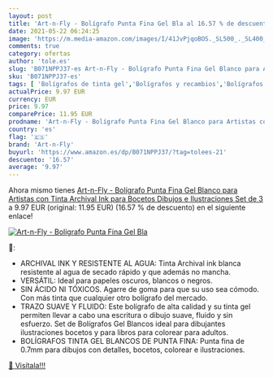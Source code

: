 ```yaml
---
layout: post
title: 'Art-n-Fly - Bolígrafo Punta Fina Gel Bla al 16.57 % de descuento'
date: 2021-05-22 06:24:25
image: 'https://m.media-amazon.com/images/I/41JvPjqoBOS._SL500_._SL400_.jpg'
comments: true
category: ofertas
author: 'tole.es'
slug: 'B071NPPJ37-es Art-n-Fly - Bolígrafo Punta Fina Gel Blanco para Artistas...'
sku: 'B071NPPJ37-es'
tags: [ 'Bolígrafos de tinta gel','Bolígrafos y recambios','Bolígrafos, lápices y útiles de escritura','Oficina y papelería','art-n-fly','bolígrafo', ]
actualPrice: 9.97 EUR
currency: EUR
price: 9.97
comparePrice: 11.95 EUR
prodname: 'Art-n-Fly - Bolígrafo Punta Fina Gel Blanco para Artistas con Tinta Archival Ink para Bocetos Dibujos e Ilustraciones  Set de 3 '
country: 'es'
flag: '🇪🇸'
brand: 'Art-n-Fly'
buyurl: 'https://www.amazon.es/dp/B071NPPJ37/?tag=tolees-21'
descuento: '16.57'
average: '9.97'
---
```


Ahora mismo tienes [Art-n-Fly - Bolígrafo Punta Fina Gel Blanco para Artistas con Tinta Archival Ink para Bocetos Dibujos e Ilustraciones  Set de 3 ](https://www.amazon.es/dp/B071NPPJ37/?tag=tolees-21) a 9.97 EUR (original: 11.95 EUR) (16.57 %  de descuento) en el siguiente enlace!

[![Art-n-Fly - Bolígrafo Punta Fina Gel Bla](https://m.media-amazon.com/images/I/41JvPjqoBOS._SL500_._SL400_.jpg)](https://www.amazon.es/dp/B071NPPJ37/?tag=tolees-21)

🔎:

- ARCHIVAL INK Y RESISTENTE AL AGUA: Tinta Archival ink blanca resistente al agua de secado rápido y que además no mancha.
- VERSÁTIL: Ideal para papeles oscuros, blancos o negros.
- SIN ÁCIDO NI TÓXICOS. Agarre de goma para que su uso sea cómodo. Con más tinta que cualquier otro bolígrafo del mercado.
- TRAZO SUAVE Y FLUIDO: Este bolígrafo de alta calidad y su tinta gel permiten llevar a cabo una escritura o dibujo suave, fluido y sin esfuerzo. Set de Bolígrafos Gel Blancos ideal para dibujantes ilustraciones bocetos y para libros para colorear para adultos.
- BOLÍGRAFOS TINTA GEL BLANCOS DE PUNTA FINA: Punta fina de 0.7mm para dibujos con detalles, bocetos, colorear e ilustraciones.

[🛒 Visítala!!!](https://www.amazon.es/dp/B071NPPJ37/?tag=tolees-21)
